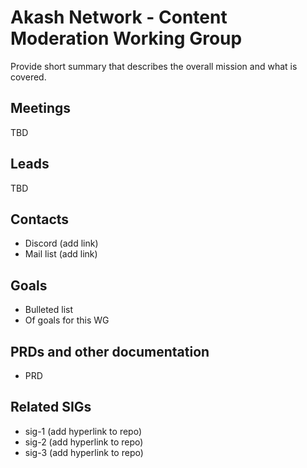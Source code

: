 # Akash Network - Content Moderation Working Group

Provide short summary that describes the overall mission and what is covered.

## Meetings

TBD

## Leads

TBD

## Contacts

- Discord (add link)
- Mail list (add link)

## Goals

- Bulleted list
- Of goals for this WG

## PRDs and other documentation

- PRD

## Related SIGs

- sig-1 (add hyperlink to repo)
- sig-2 (add hyperlink to repo)
- sig-3 (add hyperlink to repo)